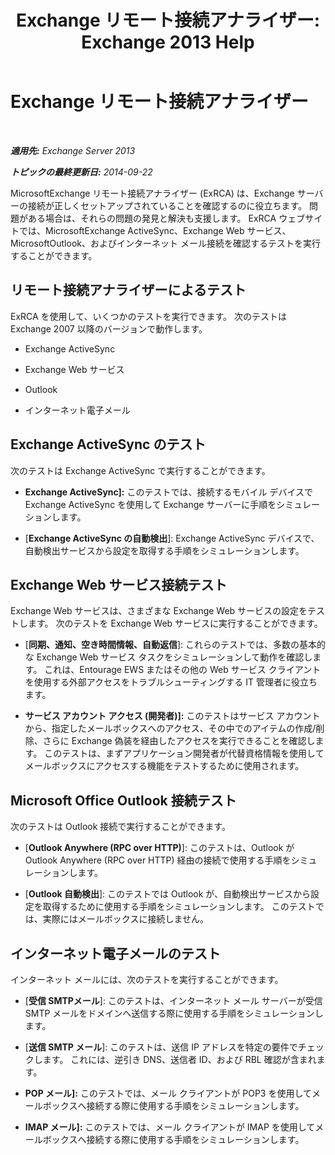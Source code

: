 ﻿---
title: 'Exchange リモート接続アナライザー: Exchange 2013 Help'
TOCTitle: Exchange リモート接続アナライザー
ms:assetid: dd26698e-d00c-47f5-a7aa-c3894fe86c75
ms:mtpsurl: https://technet.microsoft.com/ja-jp/library/Ff701693(v=EXCHG.150)
ms:contentKeyID: 49896513
ms.date: 04/24/2018
mtps_version: v=EXCHG.150
ms.translationtype: HT
---

# Exchange リモート接続アナライザー

 

_**適用先:** Exchange Server 2013_

_**トピックの最終更新日:** 2014-09-22_

MicrosoftExchange リモート接続アナライザー (ExRCA) は、Exchange サーバーの接続が正しくセットアップされていることを確認するのに役立ちます。 問題がある場合は、それらの問題の発見と解決も支援します。 ExRCA ウェブサイトでは、MicrosoftExchange ActiveSync、Exchange Web サービス、MicrosoftOutlook、およびインターネット メール接続を確認するテストを実行することができます。

## リモート接続アナライザーによるテスト

ExRCA を使用して、いくつかのテストを実行できます。 次のテストは Exchange 2007 以降のバージョンで動作します。

  - Exchange ActiveSync

  - Exchange Web サービス

  - Outlook

  - インターネット電子メール

## Exchange ActiveSync のテスト

次のテストは Exchange ActiveSync で実行することができます。

  - <strong>Exchange ActiveSync\]:</strong>  このテストでは、接続するモバイル デバイスで Exchange ActiveSync を使用して Exchange サーバーに手順をシミュレーションします。

  - \[**Exchange ActiveSync の自動検出**\]: Exchange ActiveSync デバイスで、自動検出サービスから設定を取得する手順をシミュレーションします。

## Exchange Web サービス接続テスト

Exchange Web サービスは、さまざまな Exchange Web サービスの設定をテストします。 次のテストを Exchange Web サービスに実行することができます。

  - \[**同期、通知、空き時間情報、自動返信**\]: これらのテストでは、多数の基本的な Exchange Web サービス タスクをシミュレーションして動作を確認します。 これは、Entourage EWS またはその他の Web サービス クライアントを使用する外部アクセスをトラブルシューティングする IT 管理者に役立ちます。

  - <strong>サービス アカウント アクセス (開発者)\]:</strong>  このテストはサービス アカウントから、指定したメールボックスへのアクセス、その中でのアイテムの作成/削除、さらに Exchange 偽装を経由したアクセスを実行できることを確認します。 このテストは、まずアプリケーション開発者が代替資格情報を使用してメールボックスにアクセスする機能をテストするために使用されます。

## Microsoft Office Outlook 接続テスト

次のテストは Outlook 接続で実行することができます。

  - \[**Outlook Anywhere (RPC over HTTP)**\]: このテストは、Outlook が Outlook Anywhere (RPC over HTTP) 経由の接続で使用する手順をシミュレーションします。

  - \[**Outlook 自動検出**\]: このテストでは Outlook が、自動検出サービスから設定を取得するために使用する手順をシミュレーションします。 このテストでは、実際にはメールボックスに接続しません。

## インターネット電子メールのテスト

インターネット メールには、次のテストを実行することができます。

  - \[**受信 SMTPメール**\]: このテストは、インターネット メール サーバーが受信 SMTP メールをドメインへ送信する際に使用する手順をシミュレーションします。

  - \[**送信 SMTP メール**\]: このテストは、送信 IP アドレスを特定の要件でチェックします。 これには、逆引き DNS、送信者 ID、および RBL 確認が含まれます。

  - <strong>POP メール\]:</strong>  このテストでは、メール クライアントが POP3 を使用してメールボックスへ接続する際に使用する手順をシミュレーションします。

  - <strong>IMAP メール\]:</strong>  このテストでは、メール クライアントが IMAP を使用してメールボックスへ接続する際に使用する手順をシミュレーションします。

